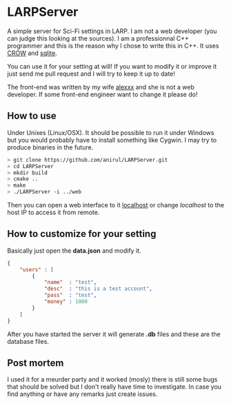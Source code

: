 LARPServer
==========

A simple server for Sci-Fi settings in LARP. I am not a web developer (you can judge this looking at the sources). I am a professionnal C++ programmer and this is the reason why I chose to write this in C++. It uses [CROW](https://github.com/ipkn/crow) and [sqlite](http://www.sqlite.org/).

You can use it for your setting at will! If you want to modify it or improve it just send me pull request and I will try to keep it up to date!

The front-end was written by my wife [alexxx](https://github.com/alexxxzzz) and she is not a web developer. If some front-end engineer want to change it please do!

## How to use

Under Unixes (Linux/OSX). It should be possible to run it under Windows but you would probably have to install something like Cygwin. I may try to produce binaries in the future.

```bash
> git clone https://github.com/anirul/LARPServer.git
> cd LARPServer
> mkdir build
> cmake ..
> make
> ./LARPServer -i ../web
```
Then you can open a web interface to it [localhost](http://localhost:8080) or change *localhost* to the host IP to access it from remote.

## How to customize for your setting

Basically just open the **data.json** and modify it.

```json
{
	"users" : [
		{
			"name"  : "test",
			"desc"  : "this is a test account",
			"pass"  : "test",
			"money" : 1000
		}
	]
}
```

After you have started the server it will generate **.db** files and these are the database files.

## Post mortem

I used it for a meurder party and it worked (mosly) there is still some bugs that should be solved but I don't really have time to investigate. In case you find anything or have any remarks just create issues.
